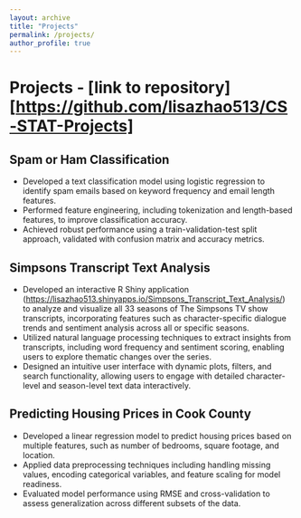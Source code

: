```yaml
---
layout: archive
title: "Projects"
permalink: /projects/
author_profile: true
---
```


# Projects - [link to repository][https://github.com/lisazhao513/CS-STAT-Projects]

## Spam or Ham Classification
* Developed a text classification model using logistic regression to identify spam emails based on keyword frequency and email length features.
* Performed feature engineering, including tokenization and length-based features, to improve classification accuracy.
* Achieved robust performance using a train-validation-test split approach, validated with confusion matrix and accuracy metrics.

## Simpsons Transcript Text Analysis
* Developed an interactive R Shiny application (https://lisazhao513.shinyapps.io/Simpsons_Transcript_Text_Analysis/) to analyze and visualize all 33 seasons of The Simpsons TV show transcripts, incorporating features such as character-specific dialogue trends and sentiment analysis across all or specific seasons.
* Utilized natural language processing techniques to extract insights from transcripts, including word frequency and sentiment scoring, enabling users to explore thematic changes over the series.
* Designed an intuitive user interface with dynamic plots, filters, and search functionality, allowing users to engage with detailed character-level and season-level text data interactively.

## Predicting Housing Prices in Cook County
* Developed a linear regression model to predict housing prices based on multiple features, such as number of bedrooms, square footage, and location.
* Applied data preprocessing techniques including handling missing values, encoding categorical variables, and feature scaling for model readiness.
* Evaluated model performance using RMSE and cross-validation to assess generalization across different subsets of the data.

